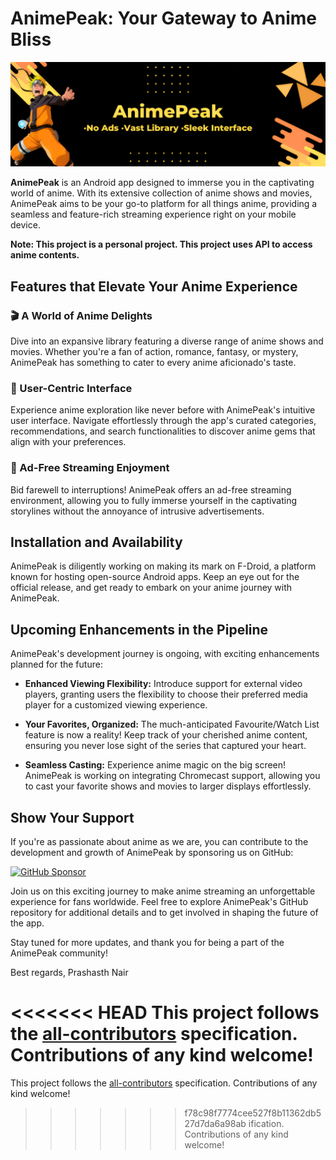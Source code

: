 # AnimePeak: Your Gateway to Anime Bliss

![AnimePeak Banner](AnimePeak.png)

**AnimePeak** is an Android app designed to immerse you in the captivating world of anime. With its extensive collection of anime shows and movies, AnimePeak aims to be your go-to platform for all things anime, providing a seamless and feature-rich streaming experience right on your mobile device.

**Note: This project is a personal project. This project uses API to access anime contents.**

## Features that Elevate Your Anime Experience

### 🎬 A World of Anime Delights

Dive into an expansive library featuring a diverse range of anime shows and movies. Whether you're a fan of action, romance, fantasy, or mystery, AnimePeak has something to cater to every anime aficionado's taste.

### 🚀 User-Centric Interface

Experience anime exploration like never before with AnimePeak's intuitive user interface. Navigate effortlessly through the app's curated categories, recommendations, and search functionalities to discover anime gems that align with your preferences.

### 🚫 Ad-Free Streaming Enjoyment

Bid farewell to interruptions! AnimePeak offers an ad-free streaming environment, allowing you to fully immerse yourself in the captivating storylines without the annoyance of intrusive advertisements.

## Installation and Availability

AnimePeak is diligently working on making its mark on F-Droid, a platform known for hosting open-source Android apps. Keep an eye out for the official release, and get ready to embark on your anime journey with AnimePeak.

## Upcoming Enhancements in the Pipeline

AnimePeak's development journey is ongoing, with exciting enhancements planned for the future:

- **Enhanced Viewing Flexibility:** Introduce support for external video players, granting users the flexibility to choose their preferred media player for a customized viewing experience.

- **Your Favorites, Organized:** The much-anticipated Favourite/Watch List feature is now a reality! Keep track of your cherished anime content, ensuring you never lose sight of the series that captured your heart.

- **Seamless Casting:** Experience anime magic on the big screen! AnimePeak is working on integrating Chromecast support, allowing you to cast your favorite shows and movies to larger displays effortlessly.

## Show Your Support

If you're as passionate about anime as we are, you can contribute to the development and growth of AnimePeak by sponsoring us on GitHub:

[![GitHub Sponsor](https://img.shields.io/badge/GitHub%20Sponsor-Sponsor%20AnimePeak-green.svg)](https://github.com/sponsors/prashasth-nair)

Join us on this exciting journey to make anime streaming an unforgettable experience for fans worldwide. Feel free to explore AnimePeak's GitHub repository for additional details and to get involved in shaping the future of the app.

Stay tuned for more updates, and thank you for being a part of the AnimePeak community!

Best regards,
Prashasth Nair

<<<<<<< HEAD
This project follows the [all-contributors](https://github.com/all-contributors/all-contributors) specification. Contributions of any kind welcome!
=======
This project follows the [all-contributors](https://github.com/all-contributors/all-contributors) specification. Contributions of any kind welcome!
>>>>>>> f78c98f7774cee527f8b11362db527d7da6a98ab
ification. Contributions of any kind welcome!
